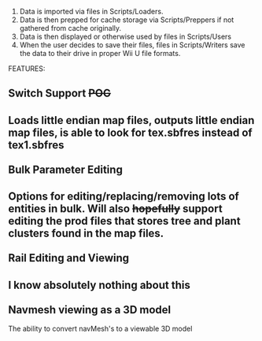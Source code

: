 1. Data is imported via files in Scripts/Loaders.  
2. Data is then prepped for cache storage via Scripts/Preppers if not gathered from cache originally.  
3. Data is then displayed or otherwise used by files in Scripts/Users
4. When the user decides to save their files, files in Scripts/Writers save the data to their drive in proper Wii U file formats.





FEATURES:

 Switch Support ~~POG~~
 --------------
 Loads little endian map files, outputs little endian map files, is able to look for tex.sbfres instead of tex1.sbfres
 <br><br>
 Bulk Parameter Editing
 --------------
 Options for editing/replacing/removing lots of entities in bulk. Will also ~~hopefully~~ support editing the prod files that stores tree and plant clusters found in the map files.
 <br><br>
 Rail Editing and Viewing
 --------------
 I know absolutely nothing about this
 <br><br>
 Navmesh viewing as a 3D model
 --------------
 The ability to convert navMesh's to a viewable 3D model